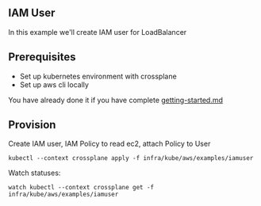 ## IAM User

In this example we'll create IAM user for LoadBalancer

## Prerequisites

* Set up kubernetes environment with crossplane
* Set up aws cli locally

You have already done it if you have complete [getting-started.md](../../docs/getting-started.md)

## Provision

Create IAM user, IAM Policy to read ec2, attach Policy to User

```shell
kubectl --context crossplane apply -f infra/kube/aws/examples/iamuser
```

Watch statuses:

```shell
watch kubectl --context crossplane get -f infra/kube/aws/examples/iamuser
```
